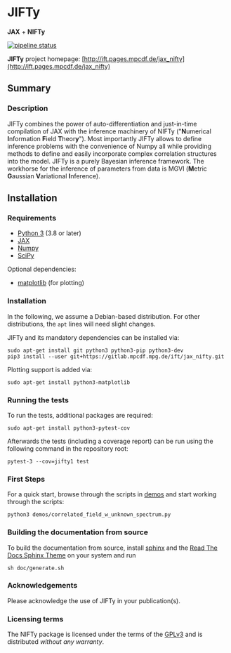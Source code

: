 # JIFTy

**JAX** + **NIFTy**

[![pipeline status](https://gitlab.mpcdf.mpg.de/ift/jax_nifty/badges/main/pipeline.svg)](https://gitlab.mpcdf.mpg.de/ift/jax_nifty/-/commits/main)

**JIFTy** project homepage:
[http://ift.pages.mpcdf.de/jax_nifty](http://ift.pages.mpcdf.de/jax_nifty)

Summary
-------

### Description

JIFTy combines the power of auto-differentiation and just-in-time compilation
of JAX with the inference machinery of NIFTy ("**N**umerical **I**nformation
**F**ield **T**heor<strong>y</strong>"). Most importantly JIFTy allows to
define inference problems with the convenience of Numpy all while providing
methods to define and easily incorporate complex correlation structures into
the model.  JIFTy is a purely Bayesian inference framework. The workhorse for
the inference of parameters from data is MGVI (**M**etric **G**aussian
**V**ariational **I**nference).

Installation
------------

### Requirements

- [Python 3](https://www.python.org/) (3.8 or later)
- [JAX](https://jax.readthedocs.io/)
- [Numpy](https://numpy.org/)
- [SciPy](https://www.scipy.org/)

Optional dependencies:
- [matplotlib](https://matplotlib.org/) (for plotting)

### Installation

In the following, we assume a Debian-based distribution. For other
distributions, the `apt` lines will need slight changes.

JIFTy and its mandatory dependencies can be installed via:

    sudo apt-get install git python3 python3-pip python3-dev
    pip3 install --user git+https://gitlab.mpcdf.mpg.de/ift/jax_nifty.git

Plotting support is added via:

    sudo apt-get install python3-matplotlib

### Running the tests

To run the tests, additional packages are required:

    sudo apt-get install python3-pytest-cov

Afterwards the tests (including a coverage report) can be run using the
following command in the repository root:

    pytest-3 --cov=jifty1 test

### First Steps

For a quick start, browse through the scripts in [demos](demos/) and start working through
the scripts:

    python3 demos/correlated_field_w_unknown_spectrum.py

### Building the documentation from source

To build the documentation from source, install
[sphinx](https://www.sphinx-doc.org/en/stable/index.html) and the [Read The
Docs Sphinx Theme](https://github.com/readthedocs/sphinx_rtd_theme) on your
system and run

    sh doc/generate.sh

### Acknowledgements

Please acknowledge the use of JIFTy in your publication(s).

### Licensing terms

The NIFTy package is licensed under the terms of the
[GPLv3](https://www.gnu.org/licenses/gpl.html) and is distributed *without any
warranty*.
